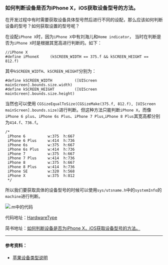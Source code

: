 
###  如何判断设备是否为iPhone X，iOS获取设备型号的方法。
 在开发过程中有时需要获取设备具体型号然后进行不同的设配，那么应该如何判断设备的型号？如何获取设置的型号呢？

 在设配`iPhone X`时，因为`iPhone X`中有刘海儿和`Home indicator`， 当时在判断是否为`iPhone X`时是根据其宽高进行判断的。如下：

```
//iPhone X
#define iPhoneX     (kSCREEN_WIDTH == 375.f && kSCREEN_HEIGHT == 812.f)
```
 其中`kSCREEN_WIDTH`、`kSCREEN_HEIGHT`分别为：

```
#define kSCREEN_WIDTH          ([UIScreen mainScreen].bounds.size.width)
#define kSCREEN_HEIGHT         ([UIScreen mainScreen].bounds.size.height)
```
当然也可以使用 `CGSizeEqualToSize(CGSizeMake(375.f, 812.f), [UIScreen mainScreen].bounds.size)`进行判断。但这种方法只能判断`iPhone X`，而像`iPhone 6 plus`、`iPhone 6s Plus`、`iPhone 7 Plus`,`iPhone 8 Plus`其宽高都分别为`414.f`、`736.f`。

```
/*
 iPhone 6          w:375  h:667
 iPhone 6 Plus     w:414  h:736
 iPhone 6s         w:375  h:667
 iPhone 6s Plus    w:414  h:736
 iPhone 7          w:375  h:667
 iPhone 7 Plus     w:414  h:736
 iPhone 8          w:375  h:667
 iPhone 8 Plus     w:414  h:736
 iPhone SE         w:320  h:568
 iPhone X          w:375  h:812
 */
```

所以我们要获取具体的设备型号的时候可以使用`sys/utsname.h`中的`systemInfo`的`machine`进行判断。

![.m中的代码](http://upload-images.jianshu.io/upload_images/1388397-f3be3dce72ee1e16.png?imageMogr2/auto-orient/strip%7CimageView2/2/w/1240)

 代码地址：[HardwareType](https://www.theiphonewiki.com/wiki/Models)
 
 简书地址：[如何判断设备是否为iPhone X，iOS获取设备型号的方法。](http://www.jianshu.com/p/d40d701889a6)

------------------

#### 参考资料：
- [苹果设备类型说明](https://developer.apple.com/ios/human-interface-guidelines/overview/themes/)
